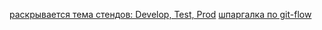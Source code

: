 
[раскрывается тема стендов: Develop, Test, Prod](https://habr.com/ru/articles/705032/) 
[шпаргалка по git-flow](https://danielkummer.github.io/git-flow-cheatsheet/index.ru_RU.html)